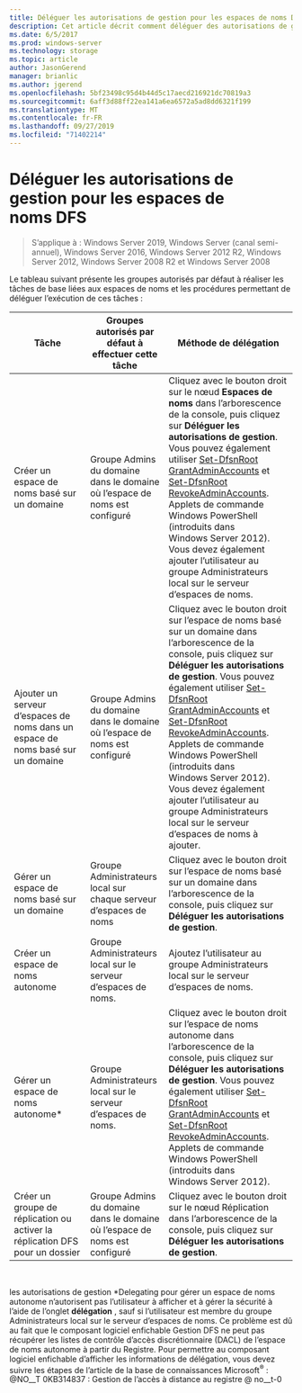 ```yaml
---
title: Déléguer les autorisations de gestion pour les espaces de noms DFS
description: Cet article décrit comment déléguer des autorisations de gestion pour les espaces de noms DFS et détaille les groupes autorisés par défaut à réaliser des tâches liées aux espaces de noms
ms.date: 6/5/2017
ms.prod: windows-server
ms.technology: storage
ms.topic: article
author: JasonGerend
manager: brianlic
ms.author: jgerend
ms.openlocfilehash: 5bf23498c95d4b44d5c17aecd216921dc70819a3
ms.sourcegitcommit: 6aff3d88ff22ea141a6ea6572a5ad8dd6321f199
ms.translationtype: MT
ms.contentlocale: fr-FR
ms.lasthandoff: 09/27/2019
ms.locfileid: "71402214"
---
```

# <a name="delegate-management-permissions-for-dfs-namespaces"></a>Déléguer les autorisations de gestion pour les espaces de noms DFS

> S’applique à : Windows Server 2019, Windows Server (canal semi-annuel), Windows Server 2016, Windows Server 2012 R2, Windows Server 2012, Windows Server 2008 R2 et Windows Server 2008

Le tableau suivant présente les groupes autorisés par défaut à réaliser les tâches de base liées aux espaces de noms et les procédures permettant de déléguer l’exécution de ces tâches :

|Tâche | Groupes autorisés par défaut à effectuer cette tâche | Méthode de délégation |
|---|---|---|
|Créer un espace de noms basé sur un domaine|Groupe Admins du domaine dans le domaine où l’espace de noms est configuré|Cliquez avec le bouton droit sur le nœud **Espaces de noms** dans l’arborescence de la console, puis cliquez sur **Déléguer les autorisations de gestion**. Vous pouvez également utiliser [Set-DfsnRoot GrantAdminAccounts](https://technet.microsoft.com/itpro/powershell/windows/dfsn/set-dfsnroot) et [Set-DfsnRoot RevokeAdminAccounts](https://technet.microsoft.com/itpro/powershell/windows/dfsn/set-dfsnroot). Applets de commande Windows PowerShell (introduits dans Windows Server 2012). Vous devez également ajouter l’utilisateur au groupe Administrateurs local sur le serveur d’espaces de noms.|
|Ajouter un serveur d’espaces de noms dans un espace de noms basé sur un domaine|Groupe Admins du domaine dans le domaine où l’espace de noms est configuré| Cliquez avec le bouton droit sur l’espace de noms basé sur un domaine dans l’arborescence de la console, puis cliquez sur **Déléguer les autorisations de gestion**. Vous pouvez également utiliser [Set-DfsnRoot GrantAdminAccounts](https://technet.microsoft.com/itpro/powershell/windows/dfsn/set-dfsnroot) et [Set-DfsnRoot RevokeAdminAccounts](https://technet.microsoft.com/itpro/powershell/windows/dfsn/set-dfsnroot). Applets de commande Windows PowerShell (introduits dans Windows Server 2012). Vous devez également ajouter l’utilisateur au groupe Administrateurs local sur le serveur d’espaces de noms à ajouter.|
|Gérer un espace de noms basé sur un domaine|Groupe Administrateurs local sur chaque serveur d’espaces de noms| Cliquez avec le bouton droit sur l’espace de noms basé sur un domaine dans l’arborescence de la console, puis cliquez sur **Déléguer les autorisations de gestion**. |
|Créer un espace de noms autonome|Groupe Administrateurs local sur le serveur d’espaces de noms.| Ajoutez l’utilisateur au groupe Administrateurs local sur le serveur d’espaces de noms. |
|Gérer un espace de noms autonome*|Groupe Administrateurs local sur le serveur d’espaces de noms.| Cliquez avec le bouton droit sur l’espace de noms autonome dans l’arborescence de la console, puis cliquez sur **Déléguer les autorisations de gestion**. Vous pouvez également utiliser [Set-DfsnRoot GrantAdminAccounts](https://technet.microsoft.com/itpro/powershell/windows/dfsn/set-dfsnroot) et [Set-DfsnRoot RevokeAdminAccounts](https://technet.microsoft.com/itpro/powershell/windows/dfsn/set-dfsnroot). Applets de commande Windows PowerShell (introduits dans Windows Server 2012).|
|Créer un groupe de réplication ou activer la réplication DFS pour un dossier|Groupe Admins du domaine dans le domaine où l’espace de noms est configuré| Cliquez avec le bouton droit sur le nœud Réplication dans l’arborescence de la console, puis cliquez sur **Déléguer les autorisations de gestion**. |

<br />

les autorisations de gestion \*Delegating pour gérer un espace de noms autonome n’autorisent pas l’utilisateur à afficher et à gérer la sécurité à l’aide de l’onglet **délégation** , sauf si l’utilisateur est membre du groupe Administrateurs local sur le serveur d’espaces de noms. Ce problème est dû au fait que le composant logiciel enfichable Gestion DFS ne peut pas récupérer les listes de contrôle d’accès discrétionnaire (DACL) de l’espace de noms autonome à partir du Registre. Pour permettre au composant logiciel enfichable d’afficher les informations de délégation, vous devez suivre les étapes de l’article de la base de connaissances Microsoft<sup>®</sup> : @NO__T 0KB314837 : Gestion de l’accès à distance au registre @ no__t-0
